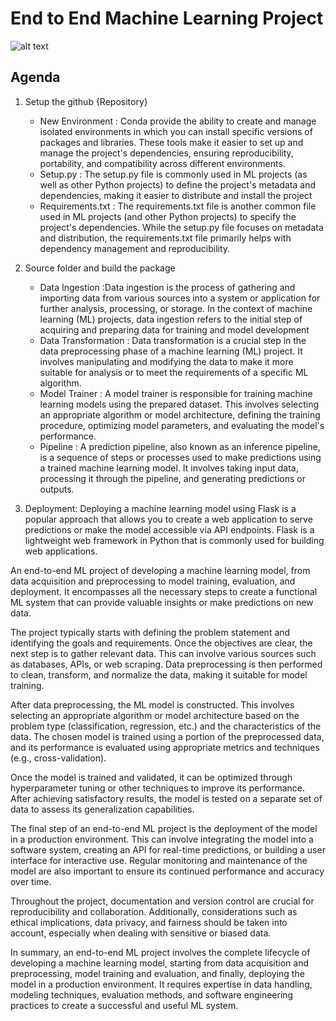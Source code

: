 # End to End Machine Learning Project

![alt text]([training_model_flow](https://github.com/nitinshivakumar/ML-End-to-End-Project-Deployed/blob/main/training_model_flow))

## Agenda
1. Setup the github {Repository}
   - New Environment : Conda provide the ability to create and manage isolated environments in which you can install specific versions of packages and libraries. These tools make it easier to set up and manage the project's dependencies, ensuring reproducibility, portability, and compatibility across different environments.
   - Setup.py : The setup.py file is commonly used in ML projects (as well as other Python projects) to define the project's metadata and dependencies, making it easier to distribute and install the project
   - Requirements.txt : The requirements.txt file is another common file used in ML projects (and other Python projects) to specify the project's dependencies. While the setup.py file focuses on metadata and distribution, the requirements.txt file primarily helps with dependency management and reproducibility.

2. Source folder and build the package
   - Data Ingestion :Data ingestion is the process of gathering and importing data from various sources into a system or application for further analysis, processing, or storage. In the context of machine learning (ML) projects, data ingestion refers to the initial step of acquiring and preparing data for training and model development
   - Data Transformation : Data transformation is a crucial step in the data preprocessing phase of a machine learning (ML) project. It involves manipulating and modifying the data to make it more suitable for analysis or to meet the requirements of a specific ML algorithm. 
   - Model Trainer : A model trainer is responsible for training machine learning models using the prepared dataset. This involves selecting an appropriate algorithm or model architecture, defining the training procedure, optimizing model parameters, and evaluating the model's performance. 
   - Pipeline : A prediction pipeline, also known as an inference pipeline, is a sequence of steps or processes used to make predictions using a trained machine learning model. It involves taking input data, processing it through the pipeline, and generating predictions or outputs. 

3. Deployment:
   Deploying a machine learning model using Flask is a popular approach that allows you to create a web application to serve predictions or make the model accessible via API endpoints. Flask is a lightweight web framework in Python that is commonly used for building web applications.
  

An end-to-end ML project of developing a machine learning model, from data acquisition and preprocessing to model training, evaluation, and deployment. It encompasses all the necessary steps to create a functional ML system that can provide valuable insights or make predictions on new data.

The project typically starts with defining the problem statement and identifying the goals and requirements. Once the objectives are clear, the next step is to gather relevant data. This can involve various sources such as databases, APIs, or web scraping. Data preprocessing is then performed to clean, transform, and normalize the data, making it suitable for model training.

After data preprocessing, the ML model is constructed. This involves selecting an appropriate algorithm or model architecture based on the problem type (classification, regression, etc.) and the characteristics of the data. The chosen model is trained using a portion of the preprocessed data, and its performance is evaluated using appropriate metrics and techniques (e.g., cross-validation).

Once the model is trained and validated, it can be optimized through hyperparameter tuning or other techniques to improve its performance. After achieving satisfactory results, the model is tested on a separate set of data to assess its generalization capabilities.

The final step of an end-to-end ML project is the deployment of the model in a production environment. This can involve integrating the model into a software system, creating an API for real-time predictions, or building a user interface for interactive use. Regular monitoring and maintenance of the model are also important to ensure its continued performance and accuracy over time.

Throughout the project, documentation and version control are crucial for reproducibility and collaboration. Additionally, considerations such as ethical implications, data privacy, and fairness should be taken into account, especially when dealing with sensitive or biased data.

In summary, an end-to-end ML project involves the complete lifecycle of developing a machine learning model, starting from data acquisition and preprocessing, model training and evaluation, and finally, deploying the model in a production environment. It requires expertise in data handling, modeling techniques, evaluation methods, and software engineering practices to create a successful and useful ML system.
